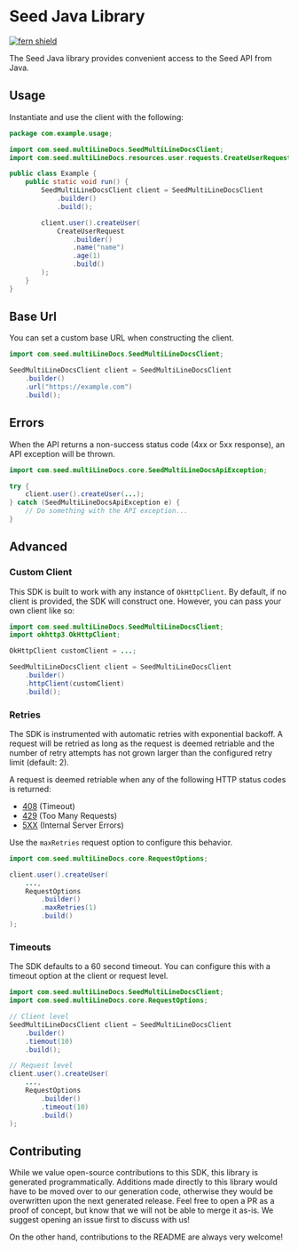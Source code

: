 # Seed Java Library

[![fern shield](https://img.shields.io/badge/%F0%9F%8C%BF-Built%20with%20Fern-brightgreen)](https://buildwithfern.com?utm_source=github&utm_medium=github&utm_campaign=readme&utm_source=Seed%2FJava)

The Seed Java library provides convenient access to the Seed API from Java.

## Usage

Instantiate and use the client with the following:

```java
package com.example.usage;

import com.seed.multiLineDocs.SeedMultiLineDocsClient;
import com.seed.multiLineDocs.resources.user.requests.CreateUserRequest;

public class Example {
    public static void run() {
        SeedMultiLineDocsClient client = SeedMultiLineDocsClient
            .builder()
            .build();

        client.user().createUser(
            CreateUserRequest
                .builder()
                .name("name")
                .age(1)
                .build()
        );
    }
}
```

## Base Url

You can set a custom base URL when constructing the client.

```java
import com.seed.multiLineDocs.SeedMultiLineDocsClient;

SeedMultiLineDocsClient client = SeedMultiLineDocsClient
    .builder()
    .url("https://example.com")
    .build();
```

## Errors

When the API returns a non-success status code (4xx or 5xx response), an API exception will be thrown.

```java
import com.seed.multiLineDocs.core.SeedMultiLineDocsApiException;

try {
    client.user().createUser(...);
} catch (SeedMultiLineDocsApiException e) {
    // Do something with the API exception...
}
```

## Advanced

### Custom Client

This SDK is built to work with any instance of `OkHttpClient`. By default, if no client is provided, the SDK will construct one. 
However, you can pass your own client like so:

```java
import com.seed.multiLineDocs.SeedMultiLineDocsClient;
import okhttp3.OkHttpClient;

OkHttpClient customClient = ...;

SeedMultiLineDocsClient client = SeedMultiLineDocsClient
    .builder()
    .httpClient(customClient)
    .build();
```

### Retries

The SDK is instrumented with automatic retries with exponential backoff. A request will be retried as long
as the request is deemed retriable and the number of retry attempts has not grown larger than the configured
retry limit (default: 2).

A request is deemed retriable when any of the following HTTP status codes is returned:

- [408](https://developer.mozilla.org/en-US/docs/Web/HTTP/Status/408) (Timeout)
- [429](https://developer.mozilla.org/en-US/docs/Web/HTTP/Status/429) (Too Many Requests)
- [5XX](https://developer.mozilla.org/en-US/docs/Web/HTTP/Status/500) (Internal Server Errors)

Use the `maxRetries` request option to configure this behavior.

```java
import com.seed.multiLineDocs.core.RequestOptions;

client.user().createUser(
    ...,
    RequestOptions
        .builder()
        .maxRetries(1)
        .build()
);
```

### Timeouts

The SDK defaults to a 60 second timeout. You can configure this with a timeout option at the client or request level.

```java
import com.seed.multiLineDocs.SeedMultiLineDocsClient;
import com.seed.multiLineDocs.core.RequestOptions;

// Client level
SeedMultiLineDocsClient client = SeedMultiLineDocsClient
    .builder()
    .tiemout(10)
    .build();

// Request level
client.user().createUser(
    ...,
    RequestOptions
        .builder()
        .timeout(10)
        .build()
);
```

## Contributing

While we value open-source contributions to this SDK, this library is generated programmatically.
Additions made directly to this library would have to be moved over to our generation code,
otherwise they would be overwritten upon the next generated release. Feel free to open a PR as
a proof of concept, but know that we will not be able to merge it as-is. We suggest opening
an issue first to discuss with us!

On the other hand, contributions to the README are always very welcome!
